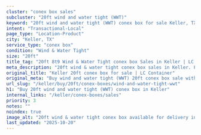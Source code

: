 ```yaml
---
cluster: "conex box sales"
subcluster: "20ft wind and water tight (WWT)"
keyword: "20ft wind and water tight (WWT) conex box for sale Keller, TX"
intent: "Transactional-Local"
page_type: "Location-Product"
city: "Keller, TX"
service_type: "conex box"
condition: "Wind & Water Tight"
size: "20ft"
title_tag: "20ft 8t9 Wind & Water Tight conex box Sales in Keller | LC Container"
meta_description: "20ft wind & water tight conex box sales in Keller. Fast delivery, competitive pricing. Serving conex boxes area. Quote ID: W7P. Call (214) 524-4168 for your free quote today."
original_title: "Keller 20ft conex box for sale | LC Container"
original_meta: "Buy wind and water tight (WWT) 20ft conex box sale with local delivery in Keller, TX. LC Container — local Since 2003. Request a fast quote today."
url_slug: "/keller/buy/20ft/conex-boxes/wind-and-water-tight-wwt"
h1: "Buy 20ft wind and water tight (WWT) conex box in Keller"
internal_links: "/keller/conex-boxes/sales"
priority: 3
notes: ""
noindex: true
image_alt: "20ft wind & water tight conex box available for delivery in Keller"
last_updated: "2025-10-20"
---
```


<!-- TODO: Add unique city/inventory copy, images, and internal links here. -->
